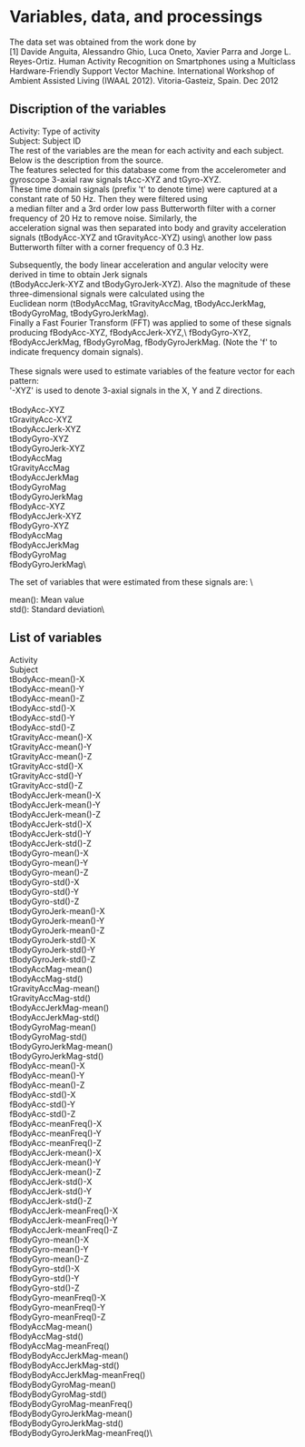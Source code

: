 # Variables, data, and processings

The data set was obtained from the work done by \
[1] Davide Anguita, Alessandro Ghio, Luca Oneto, Xavier Parra and Jorge L. Reyes-Ortiz. Human Activity Recognition on Smartphones using a Multiclass Hardware-Friendly Support Vector Machine. International Workshop of Ambient Assisted Living (IWAAL 2012). Vitoria-Gasteiz, Spain. Dec 2012



## Discription of the variables
Activity: Type of activity\
Subject: Subject ID\
The rest of the variables are the mean for each activity and each subject. \
Below is the description from the source.\
The features selected for this database come from the accelerometer and gyroscope 3-axial raw signals tAcc-XYZ and tGyro-XYZ.\
These time domain signals (prefix 't' to denote time) were captured at a constant rate of 50 Hz. Then they were filtered using\
a median filter and a 3rd order low pass Butterworth filter with a corner frequency of 20 Hz to remove noise. Similarly, the\
acceleration signal was then separated into body and gravity acceleration signals (tBodyAcc-XYZ and tGravityAcc-XYZ) using\ another low pass Butterworth filter with a corner frequency of 0.3 Hz.

Subsequently, the body linear acceleration and angular velocity were derived in time to obtain Jerk signals \
(tBodyAccJerk-XYZ and tBodyGyroJerk-XYZ). Also the magnitude of these three-dimensional signals were calculated using the\
Euclidean norm (tBodyAccMag, tGravityAccMag, tBodyAccJerkMag, tBodyGyroMag, tBodyGyroJerkMag). 
\
Finally a Fast Fourier Transform (FFT) was applied to some of these signals producing fBodyAcc-XYZ, fBodyAccJerk-XYZ,\ fBodyGyro-XYZ, fBodyAccJerkMag, fBodyGyroMag, fBodyGyroJerkMag. (Note the 'f' to indicate frequency domain signals). \
\
These signals were used to estimate variables of the feature vector for each pattern:  \
'-XYZ' is used to denote 3-axial signals in the X, Y and Z directions.\
\
tBodyAcc-XYZ\
tGravityAcc-XYZ\
tBodyAccJerk-XYZ\
tBodyGyro-XYZ\
tBodyGyroJerk-XYZ\
tBodyAccMag\
tGravityAccMag\
tBodyAccJerkMag\
tBodyGyroMag\
tBodyGyroJerkMag\
fBodyAcc-XYZ\
fBodyAccJerk-XYZ\
fBodyGyro-XYZ\
fBodyAccMag\
fBodyAccJerkMag\
fBodyGyroMag\
fBodyGyroJerkMag\

The set of variables that were estimated from these signals are: \

mean(): Mean value\
std(): Standard deviation\

## List of variables
Activity\
Subject\
tBodyAcc-mean()-X\
tBodyAcc-mean()-Y\
tBodyAcc-mean()-Z\
tBodyAcc-std()-X\
tBodyAcc-std()-Y\
tBodyAcc-std()-Z\
tGravityAcc-mean()-X\
tGravityAcc-mean()-Y\
tGravityAcc-mean()-Z\
tGravityAcc-std()-X\
tGravityAcc-std()-Y\
tGravityAcc-std()-Z\
tBodyAccJerk-mean()-X\
tBodyAccJerk-mean()-Y\
tBodyAccJerk-mean()-Z\
tBodyAccJerk-std()-X\
tBodyAccJerk-std()-Y\
tBodyAccJerk-std()-Z\
tBodyGyro-mean()-X\
tBodyGyro-mean()-Y\
tBodyGyro-mean()-Z\
tBodyGyro-std()-X\
tBodyGyro-std()-Y\
tBodyGyro-std()-Z\
tBodyGyroJerk-mean()-X\
tBodyGyroJerk-mean()-Y\
tBodyGyroJerk-mean()-Z\
tBodyGyroJerk-std()-X\
tBodyGyroJerk-std()-Y\
tBodyGyroJerk-std()-Z\
tBodyAccMag-mean()\
tBodyAccMag-std()\
tGravityAccMag-mean()\
tGravityAccMag-std()\
tBodyAccJerkMag-mean()\
tBodyAccJerkMag-std()\
tBodyGyroMag-mean()\
tBodyGyroMag-std()\
tBodyGyroJerkMag-mean()\
tBodyGyroJerkMag-std()\
fBodyAcc-mean()-X\
fBodyAcc-mean()-Y\
fBodyAcc-mean()-Z\
fBodyAcc-std()-X\
fBodyAcc-std()-Y\
fBodyAcc-std()-Z\
fBodyAcc-meanFreq()-X\
fBodyAcc-meanFreq()-Y\
fBodyAcc-meanFreq()-Z\
fBodyAccJerk-mean()-X\
fBodyAccJerk-mean()-Y\
fBodyAccJerk-mean()-Z\
fBodyAccJerk-std()-X\
fBodyAccJerk-std()-Y\
fBodyAccJerk-std()-Z\
fBodyAccJerk-meanFreq()-X\
fBodyAccJerk-meanFreq()-Y\
fBodyAccJerk-meanFreq()-Z\
fBodyGyro-mean()-X\
fBodyGyro-mean()-Y\
fBodyGyro-mean()-Z\
fBodyGyro-std()-X\
fBodyGyro-std()-Y\
fBodyGyro-std()-Z\
fBodyGyro-meanFreq()-X\
fBodyGyro-meanFreq()-Y\
fBodyGyro-meanFreq()-Z\
fBodyAccMag-mean()\
fBodyAccMag-std()\
fBodyAccMag-meanFreq()\
fBodyBodyAccJerkMag-mean()\
fBodyBodyAccJerkMag-std()\
fBodyBodyAccJerkMag-meanFreq()\
fBodyBodyGyroMag-mean()\
fBodyBodyGyroMag-std()\
fBodyBodyGyroMag-meanFreq()\
fBodyBodyGyroJerkMag-mean()\
fBodyBodyGyroJerkMag-std()\
fBodyBodyGyroJerkMag-meanFreq()\

